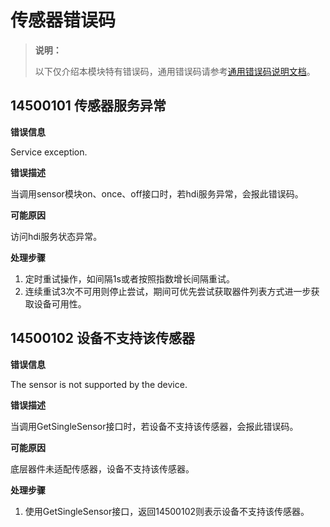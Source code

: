 # 传感器错误码

> **说明：**
>
> 以下仅介绍本模块特有错误码，通用错误码请参考[通用错误码说明文档](../cj-errorcode-universal.md)。

## 14500101 传感器服务异常

**错误信息**

Service exception.

**错误描述**

当调用sensor模块on、once、off接口时，若hdi服务异常，会报此错误码。

**可能原因**

访问hdi服务状态异常。

**处理步骤**

1. 定时重试操作，如间隔1s或者按照指数增长间隔重试。
2. 连续重试3次不可用则停止尝试，期间可优先尝试获取器件列表方式进一步获取设备可用性。

## 14500102 设备不支持该传感器

**错误信息**

The sensor is not supported by the device.

**错误描述**

当调用GetSingleSensor接口时，若设备不支持该传感器，会报此错误码。

**可能原因**

底层器件未适配传感器，设备不支持该传感器。

**处理步骤**

1. 使用GetSingleSensor接口，返回14500102则表示设备不支持该传感器。
